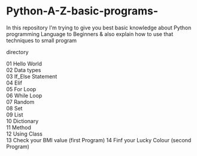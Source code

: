 # Python-A-Z-basic-programs-
In this repository I'm trying to give you best basic knowledge about Python programming Language to Beginners &amp; also explain how to use that techniques to small program  

directory

01 Hello World<br>
02 Data types<br>
03 If_Else Statement<br>
04 Elif <br>
05 For Loop <br>
06 While Loop <br>
07 Random <br>
08 Set <br>
09 List <br>
10 Dictionary <br>
11 Method <br>
12 Using Class <br>
13 Check your BMI value (first Program)
14 Finf your Lucky Colour (second Program)